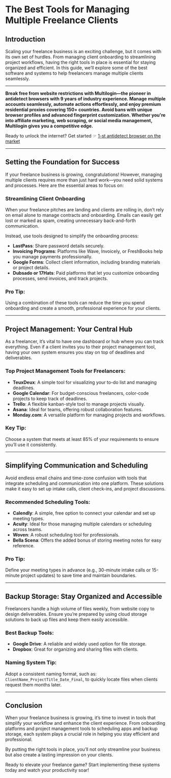 # The Best Tools for Managing Multiple Freelance Clients

## Introduction

Scaling your freelance business is an exciting challenge, but it comes with its own set of hurdles. From managing client onboarding to streamlining project workflows, having the right tools in place is essential for staying organized and efficient. In this guide, we’ll explore some of the best software and systems to help freelancers manage multiple clients seamlessly.

---

**Break free from website restrictions with Multilogin—the pioneer in antidetect browsers with 9 years of industry experience. Manage multiple accounts seamlessly, automate actions effortlessly, and enjoy premium residential proxies covering 150+ countries. Avoid bans with unique browser profiles and advanced fingerprint customization. Whether you're into affiliate marketing, web scraping, or social media management, Multilogin gives you a competitive edge.**

Ready to unlock the internet? Get started ☞ [1-st antidetect browser on the market](https://bit.ly/multIlogin)

---

## Setting the Foundation for Success

If your freelance business is growing, congratulations! However, managing multiple clients requires more than just hard work—you need solid systems and processes. Here are the essential areas to focus on:

### Streamlining Client Onboarding
When your freelance pitches are landing and clients are rolling in, don’t rely on email alone to manage contracts and onboarding. Emails can easily get lost or marked as spam, creating unnecessary back-and-forth communication.

Instead, use tools designed to simplify the onboarding process:
- **LastPass**: Share password details securely.
- **Invoicing Programs**: Platforms like Wave, Invoicely, or FreshBooks help you manage payments professionally.
- **Google Forms**: Collect client information, including branding materials or project details.
- **Dubsado or 17Hats**: Paid platforms that let you customize onboarding processes, send invoices, and track projects.

### Pro Tip:
Using a combination of these tools can reduce the time you spend onboarding and create a smooth, professional experience for your clients.

---

## Project Management: Your Central Hub

As a freelancer, it’s vital to have one dashboard or hub where you can track everything. Even if a client invites you to their project management tool, having your own system ensures you stay on top of deadlines and deliverables.

### Top Project Management Tools for Freelancers:
- **TeuxDeux**: A simple tool for visualizing your to-do list and managing deadlines.
- **Google Calendar**: For budget-conscious freelancers, color-code projects to keep track of deadlines.
- **Trello**: A flexible kanban-style tool to manage projects visually.
- **Asana**: Ideal for teams, offering robust collaboration features.
- **Monday.com**: A versatile platform for managing projects and workflows.

### Key Tip:
Choose a system that meets at least 85% of your requirements to ensure you’ll use it consistently.

---

## Simplifying Communication and Scheduling

Avoid endless email chains and time-zone confusion with tools that integrate scheduling and communication into one platform. These solutions make it easy to set up intake calls, client check-ins, and project discussions.

### Recommended Scheduling Tools:
- **Calendly**: A simple, free option to connect your calendar and set up meeting types.
- **Acuity**: Ideal for those managing multiple calendars or scheduling across teams.
- **Woven**: A robust scheduling tool for professionals.
- **Bella Scena**: Offers the added bonus of storing meeting notes for easy reference.

### Pro Tip:
Define your meeting types in advance (e.g., 30-minute intake calls or 15-minute project updates) to save time and maintain boundaries.

---

## Backup Storage: Stay Organized and Accessible

Freelancers handle a high volume of files weekly, from website copy to design deliverables. Ensure you’re prepared by using cloud storage solutions to back up files and keep them easily accessible.

### Best Backup Tools:
- **Google Drive**: A reliable and widely used option for file storage.
- **Dropbox**: Great for organizing and sharing files with clients.

### Naming System Tip:
Adopt a consistent naming format, such as:  
`ClientName_ProjectTitle_Date_Final`, to quickly locate files when clients request them months later.

---

## Conclusion

When your freelance business is growing, it’s time to invest in tools that simplify your workflow and enhance the client experience. From onboarding platforms and project management tools to scheduling apps and backup storage, each system plays a crucial role in helping you stay efficient and professional. 

By putting the right tools in place, you’ll not only streamline your business but also create a lasting impression on your clients.

Ready to elevate your freelance game? Start implementing these systems today and watch your productivity soar!

